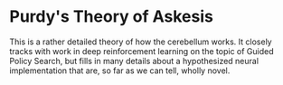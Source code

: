 # Purdy's Theory of Askesis

This is a rather detailed theory of how the cerebellum works. It closely tracks
with work in deep reinforcement learning on the topic of Guided Policy Search,
but fills in many details about a hypothesized neural implementation that are,
so far as we can tell, wholly novel.